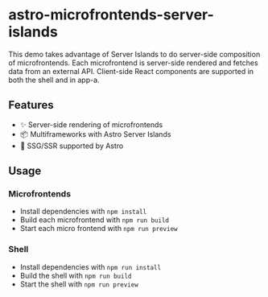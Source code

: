 # astro-microfrontends-server-islands

This demo takes advantage of Server Islands to do server-side composition of microfrontends. Each microfrontend is server-side rendered
and fetches data from an external API. Client-side React components are supported in both the shell and in app-a.

## Features

- ✨ Server-side rendering of microfrontends
- 📦 Multiframeworks with Astro Server Islands
- 🚀 SSG/SSR supported by Astro

## Usage

### Microfrontends

- Install dependencies with `npm install`
- Build each microfrontend with `npm run build`
- Start each micro frontend with `npm run preview`

### Shell

- Install dependencies with `npm run install`
- Build the shell with `npm run build`
- Start the shell with `npm run preview`
